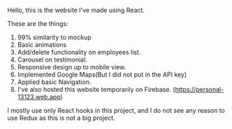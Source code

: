 Hello, this is the website I've made using React.

These are the things:

1. 99% similarity to mockup
2. Basic animations
3. Add/delete functionality on employees list.
4. Carousel on testimonial.
5. Responsive design up to mobile view.
6. Implemented Google Maps(But I did not put in the API key)
7. Applied basic Navigation.
8. I've also hosted this website temporarily on Firebase. (https://personal-13123.web.app)

I mostly use only React hooks in this project, and I do not see any reason to use Redux as this is not a big project.
